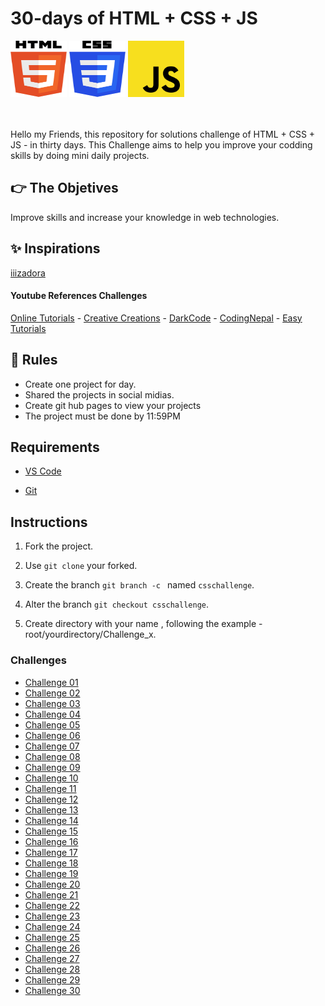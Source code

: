 # 30-days of HTML + CSS + JS 

<div>
<img src="html-5.svg" alt="HTML 5" width="90" height="90" >
<img src="css-3.svg" alt="CSS 3" width="90" height="90" >
<img src="javascript.svg" alt="JAVA SCRIPT" width="90" height="90" >
</div> 

<br>
<br>

Hello my Friends, this repository for solutions challenge of HTML + CSS + JS - in thirty days.
This Challenge aims to help you improve your codding skills by doing mini daily projects.

## :point_right: The Objetives
Improve skills and increase your knowledge in web technologies.

## :sparkles: Inspirations

[iiizadora](https://github.com/iiizadora/30-days-CSS)

#### Youtube References Challenges

[Online Tutorials](https://www.youtube.com/channel/UCbwXnUipZsLfUckBPsC7Jog) - [Creative Creations](https://www.youtube.com/channel/UCOKmVksbzoKJKmtu7rlEM1A) - [DarkCode](https://www.youtube.com/channel/UCD3KVjbb7aq2OiOffuungzw) - [CodingNepal](https://www.youtube.com/c/CodingNepal/videos) - [Easy Tutorials](https://www.youtube.com/channel/UCkjoHfkLEy7ZT4bA2myJ8xA)


## :page_with_curl: Rules

- Create one project for day.
- Shared the projects in social midias.
- Create git hub pages to view your projects 
- The project must be done by 11:59PM 

## Requirements

- [VS Code](https://code.visualstudio.com/download) 

- [Git](https://git-scm.com/download/win)

## Instructions 

1. Fork the project.

2. Use `git clone` your forked.

3. Create the branch `git branch -c `  named `csschallenge`. 

4. Alter the branch `git checkout csschallenge`.

5. Create directory with your name , following the example - root/yourdirectory/Challenge_x.


### Challenges

 - [Challenge 01](https://www.youtube.com/watch?v=9w7itdHcmF8)
 - [Challenge 02](https://www.youtube.com/watch?v=js0fkkzmlv0)
 - [Challenge 03](https://www.youtube.com/watch?v=91Q6RvKvd7o)
 - [Challenge 04](https://www.youtube.com/watch?v=fs-kz0aCraE)
 - [Challenge 05](https://www.youtube.com/watch?v=hv0rNxr1XXk)
 - [Challenge 06](https://www.youtube.com/watch?v=WAIfQOR9bh4)
 - [Challenge 07](https://www.youtube.com/watch?v=FFJdRox61_k)
 - [Challenge 08](https://www.youtube.com/watch?v=E7mGqt7v3Uc)
 - [Challenge 09](https://www.youtube.com/watch?v=hMitnfIVr9Q)
 - [Challenge 10](https://www.youtube.com/watch?v=YrOq7OpRV8I)
 - [Challenge 11](https://www.youtube.com/watch?v=_gH5FhMq8w4)
 - [Challenge 12](https://www.youtube.com/watch?v=ydkpox94Yc0)
 - [Challenge 13](https://www.youtube.com/watch?v=SWyuQMCTxCQ)
 - [Challenge 14](https://www.youtube.com/watch?v=cOUNOi297Mw)
 - [Challenge 15](https://www.youtube.com/watch?v=0betZJXAOrM)
 - [Challenge 16](https://www.youtube.com/watch?v=gPbpGWFl8mQ)
 - [Challenge 17](https://www.youtube.com/watch?v=D97Kq3uZUeM)
 - [Challenge 18](https://www.youtube.com/watch?v=RCu5cz2RRTw)
 - [Challenge 19](https://www.youtube.com/watch?v=JDI0zz2Waqw)
 - [Challenge 20](https://www.youtube.com/watch?v=2wL6J7oJbpc)
 - [Challenge 21](https://www.youtube.com/watch?v=xjDyOJVvBYc)
 - [Challenge 22](https://www.youtube.com/watch?v=c3Dw7rdG4N4)
 - [Challenge 23](https://www.youtube.com/watch?v=RLCKShRRwG0)
 - [Challenge 24](https://www.youtube.com/watch?v=XfNm8g7-nqM)
 - [Challenge 25](https://www.youtube.com/watch?v=sknCumJ5IS4)
 - [Challenge 26](https://www.youtube.com/watch?v=XXtiHhAxC3o)
 - [Challenge 27](https://www.youtube.com/watch?v=uoMkz1cXOcY)
 - [Challenge 28](https://www.youtube.com/watch?v=AgamxznXIfk)
 - [Challenge 29](https://www.youtube.com/watch?v=YDM1Rt_KE9U)
 - [Challenge 30](https://www.youtube.com/watch?v=vaDr-JBs7iQ)
